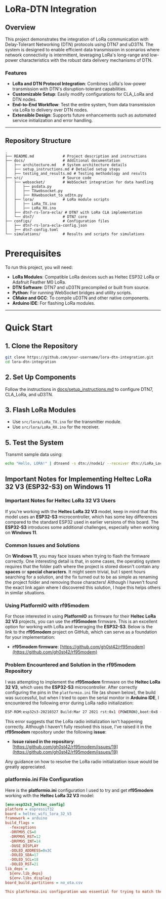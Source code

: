 # LoRa-DTN Integration

## Overview

This project demonstrates the integration of LoRa communication with Delay-Tolerant Networking (DTN) protocols using DTN7 and uD3TN. The system is designed to enable efficient data transmission in scenarios where network connectivity is intermittent, leveraging LoRa's long-range and low-power characteristics with the robust data delivery mechanisms of DTN.

### Features
- **LoRa and DTN Protocol Integration**: Combines LoRa's low-power transmission with DTN's disruption-tolerant capabilities.
- **Customizable Setup**: Easily modify configurations for CLA_LoRa and DTN nodes.
- **End-to-End Workflow**: Test the entire system, from data transmission via LoRa to delivery over DTN nodes.
- **Extensible Design**: Supports future enhancements such as automated service initialization and error handling.

---

## Repository Structure

```plaintext
.
├── README.md             # Project description and instructions
├── docs/                 # Additional documentation
│   ├── architecture.md   # System architecture details
│   ├── setup_instructions.md # Detailed setup steps
│   ├── testing_and_results.md # Testing methodology and results
├── src/                  # Source code
│   ├── websocket/        # WebSocket integration for data handling
│   │   ├── psdata.py
│   │   ├── TXwebsocket.py
│   │   ├── RXwebsocket_to_ud3tn.py
│   ├── lora/             # LoRa module scripts
│   │   ├── LoRa_TX.ino
│   │   ├── LoRa_RX.ino
│   ├── dtn7-rs-lora-ecla/ # DTN7 with LoRa CLA implementation
│   └── dtn7/             # DTN7 core
├── configs/              # Configuration files
│   ├── dtn7-rs-lora-ecla-config.json
│   ├── dtn7-config.toml
└── simulations/          # Results and scripts for simulations
```
# Prerequisites

To run this project, you will need:

- **LoRa Modules**: Compatible LoRa devices such as Heltec ESP32 LoRa or Adafruit Feather M0 LoRa.
- **DTN Software**: DTN7 and uD3TN precompiled or built from source.
- **Python**: For running WebSocket bridges and utility scripts.
- **CMake and GCC**: To compile uD3TN and other native components.
- **Arduino IDE**: For flashing LoRa modules.

---

# Quick Start

## 1. Clone the Repository
```bash
git clone https://github.com/your-username/lora-dtn-integration.git
cd lora-dtn-integration
```

## 2. Set Up Components
Follow the instructions in [docs/setup_instructions.md](docs/setup_instructions.md) to configure DTN7, CLA_LoRa, and uD3TN.

## 3. Flash LoRa Modules
- Use `src/lora/LoRa_TX.ino` for the transmitter module.
- Use `src/lora/LoRa_RX.ino` for the receiver.

## 5. Test the System
Transmit sample data using:

```bash
echo "Hello, LORA!" | dtnsend -s dtn://node1/ --receiver dtn://LoRa_Local/echo
```


## Important Notes for Implementing **Heltec LoRa 32 V3** (ESP32-S3) on **Windows 11**

### Important Notes for **Heltec LoRa 32 V3** Users
If you're working with the **Heltec LoRa 32 V3** model, keep in mind that this model uses an **ESP32-S3** microcontroller, which has some key differences compared to the standard ESP32 used in earlier versions of this board. The **ESP32-S3** introduces some additional challenges, especially when working on **Windows 11**.

### Common Issues and Solutions
On **Windows 11**, you may face issues when trying to flash the firmware correctly. One interesting detail is that, in some cases, the operating system requires that the folder path where the project is stored doesn't contain any **spaces** or **special characters**. It might seem trivial, but I spent hours searching for a solution, and the fix turned out to be as simple as renaming the project folder and removing those characters! Although I haven't found the exact link again where I discovered this solution, I hope this helps others in similar situations.

### Using **PlatformIO** with **rf95modem**
For those interested in using **PlatformIO** as firmware for their **Heltec LoRa 32 V3** projects, you can use the **rf95modem** firmware. This is an excellent option for working with LoRa and leveraging the **ESP32-S3**. Below is the link to the **rf95modem** project on GitHub, which can serve as a foundation for your implementation:

- **rf95modem firmware**: [https://github.com/gh0st42/rf95modem](https://github.com/gh0st42/rf95modem)

### Problem Encountered and Solution in the **rf95modem** Repository

I was attempting to implement the **rf95modem** firmware on the **Heltec LoRa 32 V3**, which uses the **ESP32-S3** microcontroller. After correctly configuring the pins in the `platformio.ini` file (as shown below), the build was successful, but when I tried to open the serial monitor in **Arduino IDE**, I encountered the following error during LoRa radio initialization:
```bash
ESP-ROM:esp32s3-20210327 Build:Mar 27 2021 rst:0x1 (POWERON),boot:0x8 (SPI_FAST_FLASH_BOOT) SPIWP:0xee mode:DIO, clock div:1 load:0x3fce3808,len:0x4bc load:0x403c9700,len:0xbd8 load:0x403cc700,len:0x2a0c entry 0x403c98d0 rf95modem firmware (v0.7.4) Copyright (c) 2018, 2019 Lars Baumgaertner +FAIL: LoRa radio init
```
This error suggests that the LoRa radio initialization isn't happening correctly. Although I haven't fully resolved this issue, I've raised it in the **rf95modem** repository under the following **issue**:

- **Issue raised in the repository**: [https://github.com/gh0st42/rf95modem/issues/19](https://github.com/gh0st42/rf95modem/issues/19)

Any guidance on how to resolve the LoRa radio initialization issue would be greatly appreciated.

### **platformio.ini** File Configuration
Here is the **platformio.ini** configuration I used to try and get **rf95modem** working with the **Heltec LoRa 32 V3** model:

```ini
[env:esp32s3_heltec_config]
platform = espressif32
board = heltec_wifi_lora_32_V3
framework = arduino
build_flags =
  -fexceptions
  -DRFM95_CS=8
  -DRFM95_RST=12
  -DRFM95_INT=14
  -DUSE_DISPLAY
  -DOLED_ADDRESS=0x3C
  -DOLED_SDA=17
  -DOLED_SCL=18
  -DOLED_RST=21
lib_deps =
  ${env.lib_deps}
  ${env.libs_display}
board_build.partitions = no_ota.csv

This platformio.ini configuration was essential for trying to match the ESP32-S3 pins on the Heltec LoRa 32 V3 with the rf95modem firmware. Although the build was successful, the issue with radio initialization persists and remains under investigation.

